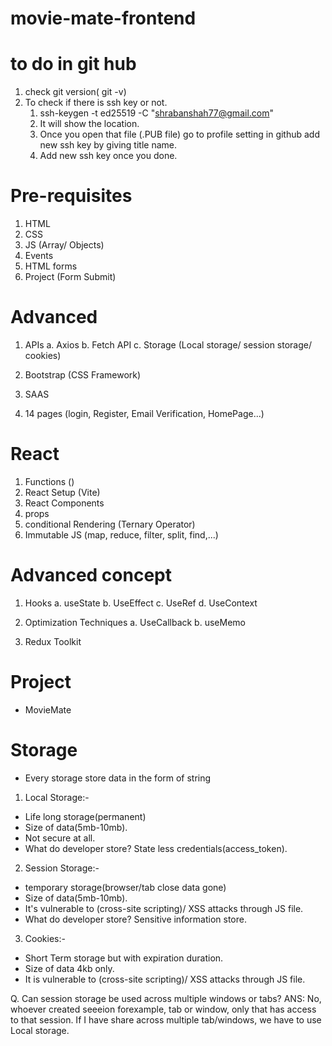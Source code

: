 # movie-mate-frontend

# to do in git hub

1. check git version( git -v)
2. To check if there is ssh key or not.
   1. ssh-keygen -t ed25519 -C "shrabanshah77@gmail.com"
   2. It will show the location.
   3. Once you open that file (.PUB file) go to profile setting in github
      add new ssh key by giving title name.
   4. Add new ssh key once you done.

# Pre-requisites

1. HTML
2. CSS
3. JS (Array/ Objects)
4. Events
5. HTML forms
6. Project (Form Submit)

# Advanced

1. APIs
   a. Axios
   b. Fetch API
   c. Storage (Local storage/ session storage/ cookies)

2. Bootstrap (CSS Framework)
3. SAAS
4. 14 pages (login, Register, Email Verification, HomePage...)

# React

1. Functions ()
2. React Setup (Vite)
3. React Components
4. props
5. conditional Rendering (Ternary Operator)
6. Immutable JS (map, reduce, filter, split, find,...)

# Advanced concept

1. Hooks
   a. useState
   b. UseEffect
   c. UseRef
   d. UseContext

2. Optimization Techniques
   a. UseCallback
   b. useMemo

3. Redux Toolkit

# Project

- MovieMate

# Storage

- Every storage store data in the form of string

1. Local Storage:-

- Life long storage(permanent)
- Size of data(5mb-10mb).
- Not secure at all.
- What do developer store? State less credentials(access_token).

2. Session Storage:-

- temporary storage(browser/tab close data gone)
- Size of data(5mb-10mb).
- It's vulnerable to (cross-site scripting)/ XSS attacks through JS file.
- What do developer store? Sensitive information store.

3. Cookies:-

- Short Term storage but with expiration duration.
- Size of data 4kb only.
- It is vulnerable to (cross-site scripting)/ XSS attacks through JS file.

Q. Can session storage be used across multiple windows or tabs?
ANS: No, whoever created seeeion forexample, tab or window, only that has access to that session. If I have share across multiple tab/windows, we have to use Local storage.

<!-- Fetch API

Fetch data from this API

Axios

Fetch data from this API
https://dummyjson.com/products

Advance
Axios Instance
TimeOut
Abort Controller -->
